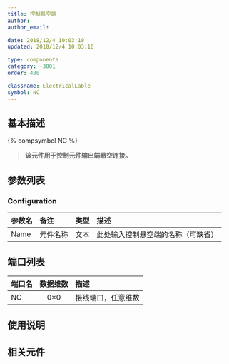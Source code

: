 ```yaml
---
title: 控制悬空端
author: 
author_email:

date: 2018/12/4 10:03:10
updated: 2018/12/4 10:03:10

type: components
category: -3001
order: 400

classname: ElectricalLable
symbol: NC
---
```

## 基本描述
{% compsymbol NC %}

> **该元件用于控制元件输出端悬空连接。**

## 参数列表
### Configuration
| 参数名 | 备注 | 类型 | 描述 |
| :--- | :--- | :--: | :--- |
| Name | 元件名称 | 文本 | 此处输入控制悬空端的名称（可缺省） |


## 端口列表

| 端口名 | 数据维数 | 描述 |
| :--- | :--:  | :--- |
| NC | 0×0 | 接线端口，任意维数 |                   

## 使用说明



## 相关元件


